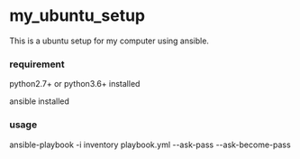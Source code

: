 # my_ubuntu_setup
This is a ubuntu setup for my computer using ansible.

### requirement
python2.7+ or python3.6+ installed

ansible installed

### usage
ansible-playbook -i inventory playbook.yml --ask-pass --ask-become-pass
